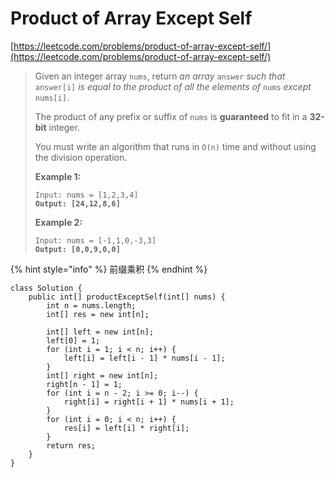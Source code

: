 # Product of Array Except Self

[https://leetcode.com/problems/product-of-array-except-self/](https://leetcode.com/problems/product-of-array-except-self/)

> Given an integer array `nums`, return _an array_ `answer` _such that_ `answer[i]` _is equal to the product of all the elements of_ `nums` _except_ `nums[i]`.
>
> The product of any prefix or suffix of `nums` is **guaranteed** to fit in a **32-bit** integer.
>
> You must write an algorithm that runs in `O(n)` time and without using the division operation.
>
> &#x20;
>
> **Example 1:**
>
> <pre><code>Input: nums = [1,2,3,4]
> <strong>Output: [24,12,8,6]</strong></code></pre>
>
> **Example 2:**
>
> <pre><code>Input: nums = [-1,1,0,-3,3]
> <strong>Output: [0,0,9,0,0]</strong></code></pre>

{% hint style="info" %}
前缀乘积
{% endhint %}

```
class Solution {
    public int[] productExceptSelf(int[] nums) {
        int n = nums.length;
        int[] res = new int[n];
        
        int[] left = new int[n];
        left[0] = 1;
        for (int i = 1; i < n; i++) {
            left[i] = left[i - 1] * nums[i - 1];
        }
        int[] right = new int[n];
        right[n - 1] = 1;
        for (int i = n - 2; i >= 0; i--) {
            right[i] = right[i + 1] * nums[i + 1];
        }
        for (int i = 0; i < n; i++) {
            res[i] = left[i] * right[i];
        }
        return res;
    }
}
```
